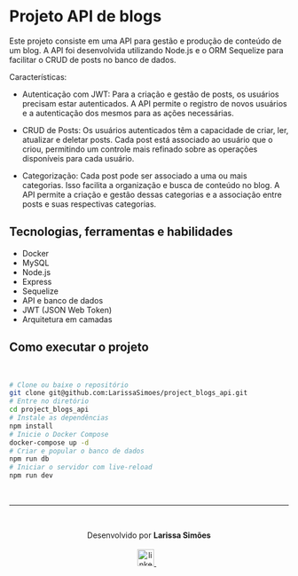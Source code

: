 # Projeto API de blogs

Este projeto consiste em uma API para gestão e produção de conteúdo de um blog. A API foi desenvolvida utilizando Node.js e o ORM Sequelize para facilitar o CRUD de posts no banco de dados.

Características:
- Autenticação com JWT: Para a criação e gestão de posts, os usuários precisam estar autenticados. A API permite o registro de novos usuários e a autenticação dos mesmos para as ações necessárias.

- CRUD de Posts: Os usuários autenticados têm a capacidade de criar, ler, atualizar e deletar posts. Cada post está associado ao usuário que o criou, permitindo um controle mais refinado sobre as operações disponíveis para cada usuário.

- Categorização: Cada post pode ser associado a uma ou mais categorias. Isso facilita a organização e busca de conteúdo no blog. A API permite a criação e gestão dessas categorias e a associação entre posts e suas respectivas categorias.

## Tecnologias, ferramentas e habilidades
- Docker
- MySQL
- Node.js
- Express
- Sequelize
- API e banco de dados
- JWT (JSON Web Token)
- Arquitetura em camadas

 ## Como executar o projeto

<br/>

```bash
# Clone ou baixe o repositório
git clone git@github.com:LarissaSimoes/project_blogs_api.git
# Entre no diretório
cd project_blogs_api
# Instale as dependências
npm install
# Inicie o Docker Compose
docker-compose up -d
# Criar e popular o banco de dados
npm run db
# Iniciar o servidor com live-reload
npm run dev
```

<br /><hr /><br />

<p align='center'>
  Desenvolvido por <b>Larissa Simões</b>
  <br/><br/>

  <a href="https://www.linkedin.com/in/dev-larissa-carneiro-simoes/">
    <img alt="linkedIn" height="30px" src="https://i.imgur.com/TQRXxhT.png" />
  </a>
  &nbsp;&nbsp;
</p>
